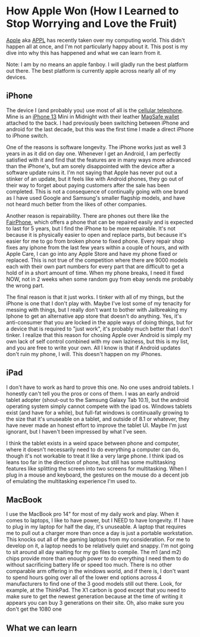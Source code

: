 # How Apple Won (How I Learned to Stop Worrying and Love the Fruit)
[Apple](https://apple.com) aka [APPL](https://finance.yahoo.com/quote/AAPL/) has recently taken over my computing world.
This didn't happen all at once, and I'm not particularly happy about it.
This post is my dive into why this has happened and what we can learn from it.

Note: I am by no means an apple fanboy.
I will gladly run the best platform out there.
The best platform is currently apple across nearly all of my devices.

## iPhone
The device I (and probably you) use most of all is the [cellular telephone](https://en.wikipedia.org/wiki/Mobile_phone).
Mine is an [iPhone 13](https://www.apple.com/shop/buy-iphone/iphone-13) Mini in Midnight with their leather [MagSafe wallet](https://www.apple.com/shop/product/MM0Y3ZM/A/iphone-leather-wallet-with-magsafe-midnight) attached to the back.
I had previously been switching between iPhone and android for the last decade, but this was the first time I made a direct iPhone to iPhone switch.

One of the reasons is software longevity.
The iPhone works just as well 3 years in as it did on day one.
Whenever I get an Android, I am perfectly satisfied with it and find that the features are in many ways more advanced than the iPhone's, but am sorely disappointed with the device after a software update ruins it.
I'm not saying that Apple has never put out a stinker of an update, but it feels like with Android phones, they go out of their way to forget about paying customers after the sale has been completed.
This is not a consequence of continually going with one brand as I have used Google and Samsung's smaller flagship models, and have not heard much better from the likes of other companies.

Another reason is repairability.
There are phones out there like the [FairPhone](https://www.fairphone.com/en/), which offers a phone that can be repaired easily and is expected to last for 5 years, but I find the iPhone to be more repairable.
It's not because it is physically easier to open and replace parts, but because it's easier for me to go from broken phone to fixed phone.
Every repair shop fixes any iphone from the last few years within a couple of hours, and with Apple Care, I can go into any Apple Store and have my phone fixed or replaced.
This is not true of the competition where there are 9000 models each with their own part numbers for every part that are difficult to get a hold of in a short amount of time.
When my phone breaks, I need it fixed NOW, not in 2 weeks when some random guy from ebay sends me probably the wrong part. 

The final reason is that it just works.
I tinker with all of my things, but the iPhone is one that I don't play with.
Maybe I've lost some of my tenacity for messing with things, but I really don't want to bother with Jailbreaking my Iphone to get an alternative app store that doesn't do anything.
Yes, it's anti-consumer that you are locked in the apple ways of doing things, but for a device that is required to "just work", it's probably much better that I don't tinker.
I realize that this reason for chosing Apple over Android is simply my own lack of self control combined with my own laziness, but this is my list, and you are free to write your own.
All I know is that if Android updates don't ruin my phone, I will.
This doesn't happen on my iPhones.

## iPad
I don't have to work as hard to prove this one. No one uses android tablets. I honestly can't tell you the pros or cons of them. I was an early android tablet adopter (shout-out to the Samsung Galaxy Tab 10.1), but the android operating system simply cannot compete with the ipad os. Windows tablets exist (and have for a while), but full-fat windows is continuaally growing to the size that it's unuseable on a tablet, and outside of 8.1 or whatever, they have never made an honest effort to improve the tablet UI. Maybe I'm just ignorant, but I haven't been impressed by what I've seen. 

I think the tablet exists in a weird space between phone and computer, where it doesn't necessarily need to do everything a computer can do, though it's not workable to treat it like a very large phone. I think ipad os leans too far in the direction of phone, but still has some multitasking features like splitting the screen into two screens for multitasking. When I plug in a mouse and keyboard, the gestures on the mouse do a decent job of emulating the multitasking experience I'm used to.

## MacBook
I use the MacBook pro 14" for most of my daily work and play. When it comes to laptops, I like to have power, but I NEED to have longevity. If I have to plug in my laptop for half the day, it's unuseable. A laptop that requires me to pull out a charger more than once a day is just a portable workstation. This knocks out all of the gaming laptops from my consideration. For me to develop on it, a laptop needs to be relatively quiet and snappy. I'm not going to sit around all day waiting for my go files to compile. The m1 (and m2) chips provide more than enough power to do everything I need them to do without sacrificing battery life or speed too much. There is no other comparable arm offering in the windows world, and if there is, I don't want to spend hours going over all of the lower end options across 4 manufacturers to find one of the 3 good models still out there. Look, for example, at the ThinkPad. The X1 carbon is good except that you need to make sure to get the newest generation because at the time of writing it appears you can buy 3 generations on their site. Oh, also make sure you don't get the 1080 one
## What we can learn
